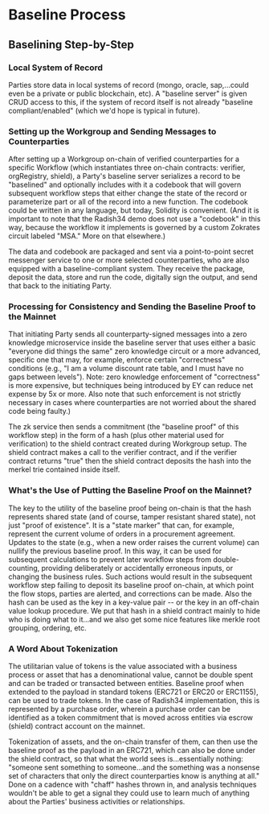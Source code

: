 # Baseline Process

## Baselining Step-by-Step

### Local System of Record

Parties store data in local systems of record \(mongo, oracle, sap,...could even be a private or public blockchain, etc\). A "baseline server" is given CRUD access to this, if the system of record itself is not already "baseline compliant/enabled" \(which we'd hope is typical in future\).

### Setting up the Workgroup and Sending Messages to Counterparties

After setting up a Workgroup on-chain of verified counterparties for a specific Workflow \(which instantiates three on-chain contracts: verifier, orgRegistry, shield\), a Party's baseline server serializes a record to be "baselined" and optionally includes with it a codebook that will govern subsequent workflow steps that either change the state of the record or parameterize part or all of the record into a new function. The codebook could be written in any language, but today, Solidity is convenient. \(And it is important to note that the Radish34 demo does not use a "codebook" in this way, because the workflow it implements is governed by a custom Zokrates circuit labeled "MSA." More on that elsewhere.\)

The data and codebook are packaged and sent via a point-to-point secret messenger service to one or more selected counterparties, who are also equipped with a baseline-compliant system. They receive the package, deposit the data, store and run the code, digitally sign the output, and send that back to the initiating Party.

### Processing for Consistency and Sending the Baseline Proof to the Mainnet

That initiating Party sends all counterparty-signed messages into a zero knowledge microservice inside the baseline server that uses either a basic "everyone did things the same" zero knowledge circuit or a more advanced, specific one that may, for example, enforce certain "correctness" conditions \(e.g., "I am a volume discount rate table, and I must have no gaps between levels"\). Note: zero knowledge enforcement of "correctness" is more expensive, but techniques being introduced by EY can reduce net expense by 5x or more. Also note that such enforcement is not strictly necessary in cases where counterparties are not worried about the shared code being faulty.\)

The zk service then sends a commitment \(the "baseline proof" of this workflow step\) in the form of a hash \(plus other material used for verification\) to the shield contract created during Workgroup setup. The shield contract makes a call to the verifier contract, and if the verifier contract returns "true" then the shield contract deposits the hash into the merkel trie contained inside itself.

### What's the Use of Putting the Baseline Proof on the Mainnet?

The key to the utility of the baseline proof being on-chain is that the hash represents shared state \(and of course, tamper resistant shared state\), not just "proof of existence". It is a "state marker" that can, for example, represent the current volume of orders in a procurement agreement. Updates to the state \(e.g., when a new order raises the current volume\) can nullify the previous baseline proof. In this way, it can be used for subsequent calculations to prevent later workflow steps from double-counting, providing deliberately or accidentally erroneous inputs, or changing the business rules. Such actions would result in the subsequent workflow step failing to deposit its baseline proof on-chain, at which point the flow stops, parties are alerted, and corrections can be made. Also the hash can be used as the key in a key-value pair -- or the key in an off-chain value lookup procedure. We put that hash in a shield contract mainly to hide who is doing what to it...and we also get some nice features like merkle root grouping, ordering, etc.

### A Word About Tokenization

The utilitarian value of tokens is the value associated with a business process or asset that has a denominational value, cannot be double spent and can be traded or transacted between entities. Baseline proof when extended to the payload in standard tokens (ERC721 or ERC20 or ERC1155), can be used to trade tokens. In the case of Radish34 implementation, this is represented by a purchase order, wherein a purchase order can be identified as a token commitment that is moved across entities via escrow (shield) contract account on the mainnet. 

Tokenization of assets, and the on-chain transfer of them, can then use the baseline proof as the payload in an ERC721, which can also be done under the shield contract, so that what the world sees is...essentially nothing: "someone sent something to someone...and the something was a nonsense set of characters that only the direct counterparties know is anything at all." Done on a cadence with "chaff" hashes thrown in, and analysis techniques wouldn't be able to get a signal they could use to learn much of anything about the Parties' business activities or relationships.

